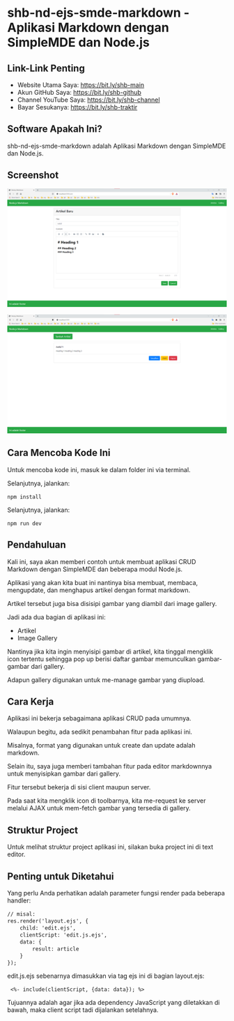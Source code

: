 # shb-nd-ejs-smde-markdown - Aplikasi Markdown dengan SimpleMDE dan Node.js

## Link-Link Penting

- Website Utama Saya: https://bit.ly/shb-main
- Akun GitHub Saya: https://bit.ly/shb-github
- Channel YouTube Saya: https://bit.ly/shb-channel
- Bayar Sesukanya: https://bit.ly/shb-traktir

## Software Apakah Ini?

shb-nd-ejs-smde-markdown adalah Aplikasi Markdown dengan SimpleMDE dan Node.js.

## Screenshot

![ScreenShot](.readme-assets/shb-nd-ejs-smde-markdown-1.png?raw=true)

![ScreenShot](.readme-assets/shb-nd-ejs-smde-markdown-2.png?raw=true)

## Cara Mencoba Kode Ini

Untuk mencoba kode ini, masuk ke dalam folder ini via terminal.

Selanjutnya, jalankan:

```
npm install
```

Selanjutnya, jalankan:

```
npm run dev
```

## Pendahuluan

Kali ini, saya akan memberi contoh untuk membuat aplikasi CRUD Markdown dengan SimpleMDE dan beberapa modul Node.js.

Aplikasi yang akan kita buat ini nantinya bisa membuat, membaca, mengupdate, dan menghapus artikel dengan format markdown.

Artikel tersebut juga bisa disisipi gambar yang diambil dari image gallery.

Jadi ada dua bagian di aplikasi ini:

- Artikel
- Image Gallery

Nantinya jika kita ingin menyisipi gambar di artikel, kita tinggal mengklik icon tertentu sehingga pop up berisi daftar gambar memunculkan gambar-gambar dari gallery.

Adapun gallery digunakan untuk me-manage gambar yang diupload.

## Cara Kerja

Aplikasi ini bekerja sebagaimana aplikasi CRUD pada umumnya.

Walaupun begitu, ada sedikit penambahan fitur pada aplikasi ini.

Misalnya, format yang digunakan untuk create dan update adalah markdown.

Selain itu, saya juga memberi tambahan fitur pada editor markdownnya untuk menyisipkan gambar dari gallery.

Fitur tersebut bekerja di sisi client maupun server.

Pada saat kita mengklik icon di toolbarnya, kita me-request ke server melalui AJAX untuk mem-fetch gambar yang tersedia di gallery.

## Struktur Project

Untuk melihat struktur project aplikasi ini, silakan buka project ini di text editor.

## Penting untuk Diketahui

Yang perlu Anda perhatikan adalah parameter fungsi render pada beberapa handler:

```
// misal:
res.render('layout.ejs', {
    child: 'edit.ejs',
    clientScript: 'edit.js.ejs',
    data: {
        result: article
    }
});
```

edit.js.ejs sebenarnya dimasukkan via tag ejs ini di bagian layout.ejs:

```
 <%- include(clientScript, {data: data}); %>
```

Tujuannya adalah agar jika ada dependency JavaScript yang diletakkan di bawah, maka client script tadi dijalankan setelahnya.